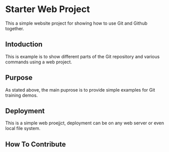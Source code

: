 # Starter Web Project

This a simple website project for showing how to use Git and Github together.

## Intoduction

This is example is to show different parts of the Git repository and various commands using a web project.

## Purpose

As stated above, the main puprose is to provide simple examples for Git training demos.

## Deployment

This is a simple web proejjct, deployment can be on any web server or even local file system.

## How To Contribute